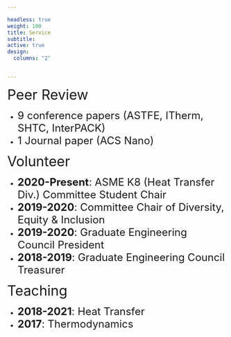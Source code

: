 ```yaml
---

headless: true
weight: 100
title: Service
subtitle:
active: true
design:
  columns: "2"


---
```


<font size="6"> Peer Review </font> <br>
* <font size="5"> 9 conference papers (ASTFE, ITherm, SHTC, InterPACK)</font> <br>
* <font size="5"> 1 Journal paper (ACS Nano)</font>

<font size="6"> Volunteer </font><br>
 * <font size="5">**2020-Present**: ASME K8 (Heat Transfer Div.) Committee Student Chair</font><br>
 * <font size="5">**2019-2020**: Committee Chair of Diversity, Equity & Inclusion </font><br>
 * <font size="5">**2019-2020**: Graduate Engineering Council President</font><br>
 * <font size="5">**2018-2019**: Graduate Engineering Council Treasurer</font>

<font size="6"> Teaching </font>
* <font size="5">**2018-2021**: Heat Transfer</font>
* <font size="5">**2017**: Thermodynamics</font>
